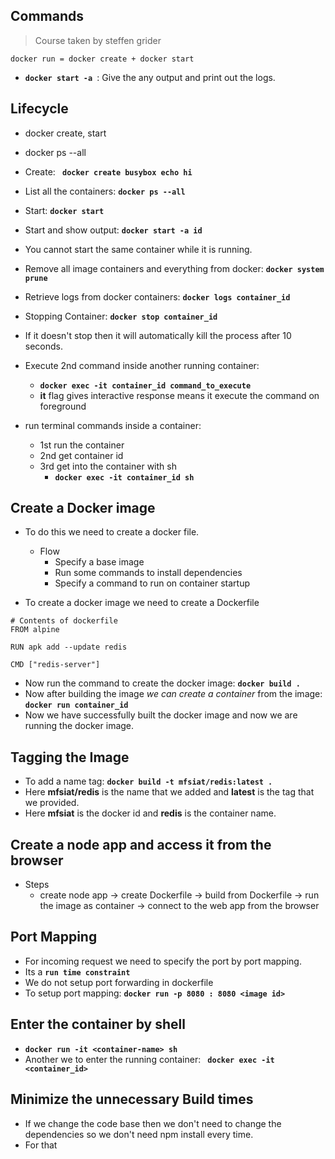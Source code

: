 ## Commands

> Course taken by steffen grider

```
docker run = docker create + docker start

```

- **`docker start -a `**: Give the any output and print out the logs.

## Lifecycle

- docker create, start
- docker ps --all
- Create: **` docker create busybox echo hi`**
- List all the containers: **`docker ps --all`**
- Start: **`docker start`**
- Start and show output: **`docker start -a id`**
- You cannot start the same container while it is running.
- Remove all image containers and everything from docker: **`docker system prune`**
- Retrieve logs from docker containers: **`docker logs container_id`**
- Stopping Container: **`docker stop container_id`**
- If it doesn't stop then it will automatically kill the process after 10 seconds.
- Execute 2nd command inside another running container:

  - **`docker exec -it container_id command_to_execute`**
  - **it** flag gives interactive response means it execute the command on foreground

- run terminal commands inside a container:
  - 1st run the container
  - 2nd get container id
  - 3rd get into the container with sh
    - **`docker exec -it container_id sh`**

## Create a Docker image

- To do this we need to create a docker file.

  - Flow
    - Specify a base image
    - Run some commands to install dependencies
    - Specify a command to run on container startup

- To create a docker image we need to create a Dockerfile

```
# Contents of dockerfile
FROM alpine

RUN apk add --update redis

CMD ["redis-server"]
```

- Now run the command to create the docker image: **`docker build .`**
- Now after building the image _we can create a container_ from the image: **`docker run container_id`**
- Now we have successfully built the docker image and now we are running the docker image.

## Tagging the Image

- To add a name tag: **`docker build -t mfsiat/redis:latest . `**
- Here **mfsiat/redis** is the name that we added and **latest** is the tag that we provided.
- Here **mfsiat** is the docker id and **redis** is the container name.

## Create a node app and access it from the browser

- Steps
  - create node app -> create Dockerfile -> build from Dockerfile -> run the image as container -> connect to the web app from the browser

## Port Mapping

- For incoming request we need to specify the port by port mapping.
- Its a **`run time constraint`**
- We do not setup port forwarding in dockerfile
- To setup port mapping: **`docker run -p 8080 : 8080 <image id>`**

## Enter the container by shell

- **`docker run -it <container-name> sh`**
- Another we to enter the running container: **` docker exec -it <container_id>`**

## Minimize the unnecessary Build times

- If we change the code base then we don't need to change the dependencies so we don't need npm install every time.
- For that

```

```

